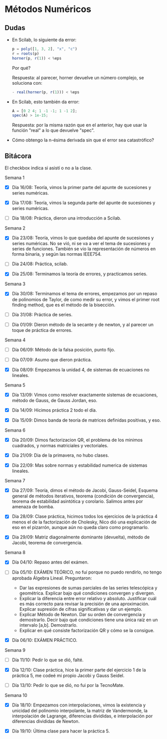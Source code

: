 # Métodos Numéricos

## Dudas

- En Scilab, lo siguiente da error:

  ```javascript
  p = poly([1, 3, 2], "x", "c")
  r = roots(p)
  horner(p, r(1)) < %eps
  ```

  Por qué?

  Respuesta: al parecer, horner devuelve un número complejo, se soluciona con:

  ```javascript
  - real(horner(p, r(1))) < %eps
  ```

- En Scilab, esto también da error:

  ```javascript
  A = [0 2 4; 1 -1 -1; 1 -1 2];
  spec(A) > 1e-15;
  ```

  Respuesta: por la misma razón que en el anterior, hay que usar la función "real" a lo que devuelve "spec".

- Cómo obtengo la n-ésima derivada sin que el error sea catastrófico?


## Bitácora

El checkbox indica si asistí o no a la clase.

Semana 1

- [x] Dia 16/08: Teoría, vimos la primer parte del apunte de sucesiones y series numéricas.

- [x] Dia 17/08: Teoría, vimos la segunda parte del apunte de sucesiones y series numéricas.

- [ ] Dia 18/08: Práctica, dieron una introducción a Scilab.

Semana 2

- [x] Dia 23/08: Teoría, vimos lo que quedaba del apunte de sucesiones y series numéricas. No se vió, ni se va a ver el tema de sucesiones y series de funciones. También se vio la representación de números en forma binaria, y según las normas IEEE754.

- [ ] Dia 24/08: Práctica, scilab.

- [x] Día 25/08: Terminamos la teoría de errores, y practicamos series.

Semana 3

- [x] Día 30/08: Terminamos el tema de errores, empezamos por un repaso de polinomios de Taylor, de como medir su error, y vimos el primer root finding method, que es el método de la bisección.

- [ ] Día 31/08: Práctica de series.

- [ ] Dia 01/09: Dieron método de la secante y de
  newton, y al parecer un toque de práctica de
  errores.

Semana 4

- [ ] Día 06/09: Método de la falsa posición, punto fijo.

- [ ] Día 07/09: Asumo que dieron práctica.

- [x] Día 08/09: Empezamos la unidad 4, de sistemas de ecuaciones no lineales.

Semana 5

- [x] Día 13/09: Vimos como resolver exactamente sistemas de ecuaciones, método
  de Gauss, de Gauss Jordan, eso.

- [x] Día 14/09: Hicimos práctica 2 todo el día.

- [x] Día 15/09: Dimos banda de teoría de matrices definidas positivas, y eso.

Semana 6

- [x] Día 20/09: Dimos factorizacion QR, el problema de los minimos cuadrados,
  y normas matriciales y vectoriales.

- [x] Dia 21/09: Dia de la primavera, no hubo clases.

- [x] Dia 22/09: Mas sobre normas y estabilidad numerica de sistemas lineales.

Semana 7

- [x] Dia 27/09: Teoría, dimos el método de Jacobi, Gauss-Seidel, Esquema general de métodos iterativos, teorema (condición de convergencia), teorema de estabilidad asintótica y corolario. Salimos
  antes por amenaza de bomba.

- [x] Dia 28/09: Clase práctica, hicimos todos los ejercicios de la práctica 4 menos el de la factorización de Cholesky, Nico dió una explicación de eso en el pizarrón, aunque aún no queda claro como programarlo.

- [x] Dia 29/09: Matriz diagonalmente dominante (devuelta), método de Jacobi,  teorema de convergencia.

Semana 8

- [x] Día 04/10: Repaso antes del exámen.

- [ ] Día 05/10: EXÁMEN TEÓRICO, no fuí porque no puedo rendirlo, no tengo aprobada Álgebra Lineal. Preguntaron:

    - Dar las expresiones de sumas parciales de las series telescópica y geométrica. Explicar bajo qué condiciones convergen y divergen.
    - Explicar la diferencia entre error relativo y absoluto. Justificar cuál es más correcto para revisar la precisión de una aproximación. Explicar supresión de cifras significativas y dar un ejemplo.
    - Explicar Método de Newton. Dar su orden de convergencia y demostrarlo. Decir bajo qué condiciones tiene una única raíz en un intervalo [a,b]. Demostrarlo.
    - Explicar en qué consiste factorización QR y cómo se la consigue.

- [x] Día 06/10: EXÁMEN PRÁCTICO.

Semana 9

- [ ] Día 11/10: Pedir lo que se dió, falté.

- [X] Día 12/10: Clase práctica, hice la primer parte del ejercicio 1 de la práctica 5, me codeé mi propio Jacobi y Gauss Seidel.

- [ ] Día 13/10: Pedir lo que se dió, no fui por la TecnoMate.

Semana 10

- [x] Día 18/10: Empezamos con interpolaciones, vimos la existencia y unicidad del polinomio interpolante, la matriz de Vandermonde, la interpolación de Lagrange, diferencias divididas, e interpolación por diferencias divididas de Newton.

- [x] Día 19/10: Última clase para hacer la práctica 5.
